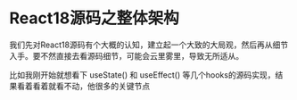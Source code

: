 # React18源码之整体架构

我们先对React18源码有个大概的认知，建立起一个大致的大局观，然后再从细节入手。要不然直接去看源码细节，可能会云里雾里，导致无所适从。

比如我刚开始就想看下 useState() 和 useEffect() 等几个hooks的源码实现，结果看着看着就看不动，他很多的关键节点
